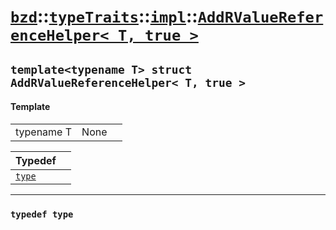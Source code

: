 # [`bzd`](../../../../index.md)::[`typeTraits`](../../../index.md)::[`impl`](../../index.md)::[`AddRValueReferenceHelper< T, true >`](../index.md)

## `template<typename T> struct AddRValueReferenceHelper< T, true >`

#### Template
||||
|---:|:---|:---|
|typename T|None||

|Typedef||
|:---|:---|
|[`type`](./index.md)||
------
### `typedef type`


